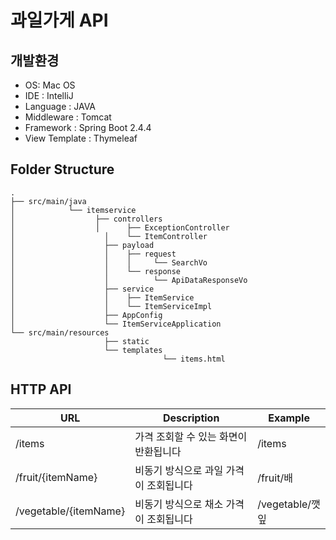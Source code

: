 # 과일가게 API

## 개발환경

- OS: Mac OS
- IDE : IntelliJ
- Language : JAVA
- Middleware : Tomcat
- Framework : Spring Boot 2.4.4
- View Template : Thymeleaf

## Folder Structure

    .
    ├── src/main/java                   
    │          	 └── itemservice
    │             	   ├── controllers
    │ 				   │ 	  ├── ExceptionController
    │             		 │	  └── ItemController
    │             		 ├── payload
    │ 			         │ 	  ├── request
    │             		 │	  │     └── SearchVo
    │             		 │	  └── response
    │             		 │	        └── ApiDataResponseVo
    │             		 ├── service
    │ 				     │ 	  ├── ItemService
    │             		 │	  └── ItemServiceImpl
    │             		 ├── AppConfig
    │             		 └── ItemServiceApplication
    └── src/main/resources
                  		 ├── static
                  		 └── templates
     			             		  └── items.html


## HTTP API

| URL                   | Description                            | Example         |
| --------------------- | -------------------------------------- | --------------- |
| /items                | 가격 조회할 수 있는 화면이 반환됩니다  | /items          |
| /fruit/{itemName}     | 비동기 방식으로 과일 가격이 조회됩니다 | /fruit/배       |
| /vegetable/{itemName} | 비동기 방식으로 채소 가격이 조회됩니다 | /vegetable/깻잎 |

